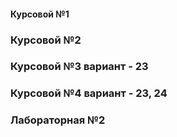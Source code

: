 #### Курсовой №1 ####
  
### Курсовой №2 ###
  
### Курсовой №3   вариант - 23 
### Курсовой №4   вариант - 23, 24 
  
### Лабораторная №2 ###
